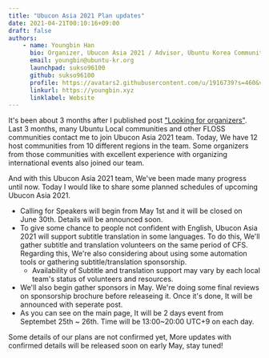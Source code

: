 ```yaml
---
title: "Ubucon Asia 2021 Plan updates"
date: 2021-04-21T00:10:16+09:00
draft: false
authors:
    - name: Youngbin Han
      bio: Organizer, Ubucon Asia 2021 / Advisor, Ubuntu Korea Community 
      email: youngbin@ubuntu-kr.org
      launchpad: sukso96100
      github: sukso96100
      profile: https://avatars2.githubusercontent.com/u/1916739?s=460&v=4
      linkurl: https://youngbin.xyz
      linklabel: Website
---
```


It's been about 3 months after I published post ["Looking for organizers"](../2021-01-07-looking-for-organizers). 
Last 3 months, many Ubuntu Local communities and other FLOSS communities contact me to join Ubucon Asia 2021 team.
Today, We have 12 host communities from 10 different regions in the team. Some organizers from those communities with excellent experience with organizing international events also joined our team.

And with this Ubucon Asia 2021 team, We've been made many progress until now. Today I would like to share some planned schedules of upcoming Ubucon Asia 2021.

- Calling for Speakers will begin from May 1st and it will be closed on June 30th. Details will be announced soon.
- To give some chance to people not confident with English, Ubucon Asia 2021 will support subtitle translation in some languages. To do this, We'll gather subtitle and translation volunteers on the same period of CFS. Regarding this, We're also considering about using some automation tools or gathering subtitle/translation sponsorship.
  - Availability of Subtitle and translation support may vary by each local team's status of volunteers and resources. 
- We'll also begin gather sponsors in May. We're doing some final reviews on sponsorship brochure before releaseing it. Once it's done, It will be announced with seperate post. 
- As you can see on the main page, It will be 2 days event from Septembet 25th ~ 26th. Time will be 13:00~20:00 UTC+9 on each day.

Some details of our plans are not confirmed yet, More updates with confirmed details will be released soon on early May, stay tuned!

